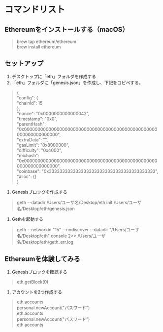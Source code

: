 
# コマンドリスト

## Ethereumをインストールする（macOS）
> brew tap ethereum/ethereum  
> brew install ethereum

## セットアップ
1. デスクトップに「eth」フォルダを作成する
1. 「eth」フォルダに「genesis.json」を作成し、下記をコピペする。
> {  
>   "config": {  
>     "chainId": 15  
>   },  
>   "nonce": "0x0000000000000042",  
>   "timestamp": "0x0",  
>   "parentHash": "0x0000000000000000000000000000000000000000000000000000000000000000",  
>   "extraData": "",  
>   "gasLimit": "0x8000000",  
>   "difficulty": "0x4000",  
>   "mixhash": "0x0000000000000000000000000000000000000000000000000000000000000000",  
>   "coinbase": "0x3333333333333333333333333333333333333333",  
>   "alloc": {}  
> }

1. Genesisブロックを作成する
> geth --datadir /Users/ユーザ名/Desktop/eth init /Users/ユーザ名/Desktop/eth/genesis.json

1. Gethを起動する
> geth --networkid "15" --nodiscover --datadir "/Users/ユーザ名/Desktop/eth" console 2>> /Users/ユーザ名/Desktop/eth/geth_err.log

## Ethereumを体験してみる

1. Genesisブロックを確認する
> eth.getBlock(0)

1. アカウントを2つ作成する
> eth.accounts  
> personal.newAccount("パスワード")  
> eth.accounts  
> personal.newAccount("パスワード")  
> eth.accounts  
